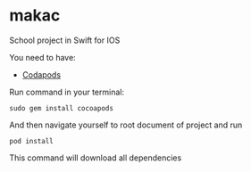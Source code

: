 # makac
School project in Swift for IOS

You need to have:

- [Codapods](https://cocoapods.org/)

Run command in your terminal:

`sudo gem install cocoapods`

And then navigate yourself to root document of project and run

`pod install`

This command will download all dependencies

